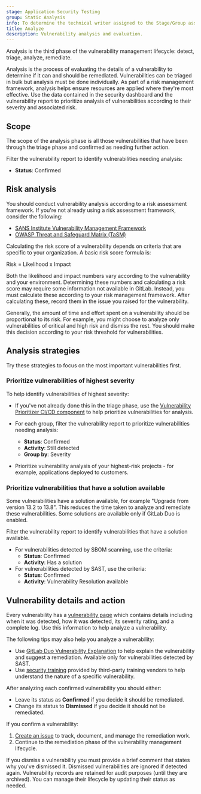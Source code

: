 ```yaml
---
stage: Application Security Testing
group: Static Analysis
info: To determine the technical writer assigned to the Stage/Group associated with this page, see https://handbook.gitlab.com/handbook/product/ux/technical-writing/#assignments
title: Analyze
description: Vulnerability analysis and evaluation.
---
```


Analysis is the third phase of the vulnerability management lifecycle: detect, triage, analyze,
remediate.

Analysis is the process of evaluating the details of a vulnerability to determine if it can and
should be remediated. Vulnerabilities can be triaged in bulk but analysis must be done individually.
As part of a risk management framework, analysis helps ensure resources are applied where they're
most effective. Use the data contained in the security dashboard and the vulnerability report to
prioritize analysis of vulnerabilities according to their severity and associated risk.

## Scope

The scope of the analysis phase is all those vulnerabilities that have been through the triage phase
and confirmed as needing further action.

Filter the vulnerability report to identify vulnerabilities needing analysis:

- **Status**: Confirmed

## Risk analysis

You should conduct vulnerability analysis according to a risk assessment framework. If you're not
already using a risk assessment framework, consider the following:

- [SANS Institute Vulnerability Management Framework](https://www.sans.org/blog/the-vulnerability-assessment-framework/)
- [OWASP Threat and Safeguard Matrix (TaSM)](https://owasp.org/www-project-threat-and-safeguard-matrix/)

Calculating the risk score of a vulnerability depends on criteria that are specific to your
organization. A basic risk score formula is:

Risk = Likelihood x Impact

Both the likelihood and impact numbers vary according to the vulnerability and your environment.
Determining these numbers and calculating a risk score may require some information not available in
GitLab. Instead, you must calculate these according to your risk management framework. After
calculating these, record them in the issue you raised for the vulnerability.

Generally, the amount of time and effort spent on a vulnerability should be proportional to its
risk. For example, you might choose to analyze only vulnerabilities of critical and high risk and
dismiss the rest. You should make this decision according to your risk threshold for
vulnerabilities.

## Analysis strategies

Try these strategies to focus on the most important vulnerabilities first.

### Prioritize vulnerabilities of highest severity

To help identify vulnerabilities of highest severity:

- If you've not already done this in the triage phase, use the
  [Vulnerability Prioritizer CI/CD component](../vulnerabilities/risk_assessment_data.md#vulnerability-prioritizer)
  to help prioritize vulnerabilities for analysis.
- For each group, filter the vulnerability report to prioritize vulnerabilities needing analysis:

  - **Status**: Confirmed
  - **Activity**: Still detected
  - **Group by**: Severity
- Prioritize vulnerability analysis of your highest-risk projects - for example, applications
  deployed to customers.

### Prioritize vulnerabilities that have a solution available

Some vulnerabilities have a solution available, for example "Upgrade from version 13.2 to 13.8".
This reduces the time taken to analyze and remediate these vulnerabilities. Some solutions are
available only if GitLab Duo is enabled.

Filter the vulnerability report to identify vulnerabilities that have a solution available.

- For vulnerabilities detected by SBOM scanning, use the criteria:
  - **Status**: Confirmed
  - **Activity**: Has a solution
- For vulnerabilities detected by SAST, use the criteria:
  - **Status**: Confirmed
  - **Activity**: Vulnerability Resolution available

## Vulnerability details and action

Every vulnerability has a [vulnerability page](../vulnerabilities/_index.md) which contains details
including when it was detected, how it was detected, its severity rating, and a complete log. Use
this information to help analyze a vulnerability.

The following tips may also help you analyze a vulnerability:

- Use [GitLab Duo Vulnerability Explanation](../vulnerabilities/_index.md#vulnerability-explanation)
  to help explain the vulnerability and suggest a remediation. Available only for vulnerabilities
  detected by SAST.
- Use [security training](../vulnerabilities/_index.md#view-security-training-for-a-vulnerability)
  provided by third-party training vendors to help understand the nature of a specific
  vulnerability.

After analyzing each confirmed vulnerability you should either:

- Leave its status as **Confirmed** if you decide it should be remediated.
- Change its status to **Dismissed** if you decide it should not be remediated.

If you confirm a vulnerability:

1. [Create an issue](../vulnerabilities/_index.md#create-a-gitlab-issue-for-a-vulnerability) to
   track, document, and manage the remediation work.
1. Continue to the remediation phase of the vulnerability management lifecycle.

If you dismiss a vulnerability you must provide a brief comment that states why you've dismissed it.
Dismissed vulnerabilities are ignored if detected again. Vulnerability records are retained for
audit purposes (until they are archived). You can manage their lifecycle by updating their status as
needed.

